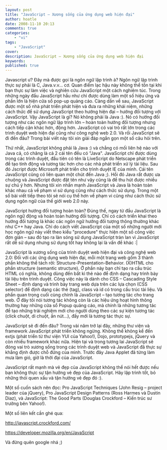 ```yaml
---
layout: post
title: "JavaScript – Xương sống của ứng dụng web hiện đại"
author: hoatle
date: 2008-11-10 20:13
comments: true
categories:
    - "vi"
tags:
    - "JavaScript"
cover:
description: JavaScript – Xương sống của ứng dụng web hiện đại
keywords:
published: true
---
```


Javascript ư? Đây mà được gọi là ngôn ngữ lập trình à? Ngôn ngữ lập trình thực sự phải là C,
Java.v.v... cơ. Quan điểm lạc hậu này không thể tồn tại khi bạn thực sự làm việc và nghiên cứu
JavaScript một cách nghiêm túc. Trong những ngày đầu JavaScript hầu như chỉ được dùng làm một số
hiệu ứng và phần lớn là hiện cửa sổ pop-up quảng cáo. Càng dần về sau, JavaScript được một số nhà
phát triển phát hiện và đưa ra những khái niệm, những cách thức để sử dụng JavaScript theo hướng
hiện đại – hướng đối tượng với JavaScript. Vậy JavaScript là gì? Nó không phải là Java :). Nó có
hướng đối tượng như các ngôn ngữ lập trình lớn – hoàn toàn hướng đối tượng nhưng cách tiếp cận khác
hơn, động hơn. JavaScript có vai trò rất lớn trong các trình duyệt web hiện đại cũng như công nghệ
web 2.0. Và rồi JavaScript sẽ đi đến đâu? Trong bài viết này tôi xin giải đáp ngắn gọn một số câu
hỏi trên.

Thứ nhất, JavaScript không phải là Java :) và chẳng có mối liên hệ nào với Java cả, có chăng là cả
2 cái tên đều có "Java". JavaScript chỉ được dùng trong các trình duyệt, đầu tiên có tên là
LiveScript do Netscape phát triển để tạo tính động và tương tác hơn cho các nhà phát triển xử lý
tài liệu. Sau đó Jscript được Microsoft phát triển cho trình duyệt IE của mình. Cái tên JavaScript
cũng có liên quan một chút đến Java ;). Hồi đó Java rất được ưa chuộng và JavaScript được đặt tên
như vậy cũng là để thu hút được nhiều sự chú ý hơn. Nhưng tôi xin nhấn mạnh JavaScript và Java là
hoàn toàn khác nhau cả về phạm vi sử dụng cũng như cách thức sử dụng. Trong một số bài viết tiếp
theo tôi sẽ nói cụ thể hơn về phạm vi cũng như cách thức sử dụng ngôn ngữ của thế giới web 2.0 này.

JavaScript hướng đối tượng hoàn toàn? Đúng thế, ngay từ đầu JavaScript là ngôn ngữ động và hoàn toàn
hướng đối tượng. Chỉ có cách triển khai theo hướng đối tượng là khác các ngôn ngữ hướng đối tượng
thông thường khác như C++ hay Java. Chỉ do cách viết JavaScript của một số những người mới học ngôn
ngữ này viết theo kiểu "procedure" thực hiện một số công việc đơn giản – sau đó tạo ra làn sóng sử
dụng JavaScript tràn lan vì JavaScript rất dễ sử dụng nhưng sử dụng tốt hay không lại là vấn đề
khác :|

JavaScript là xương sống của trình duyệt web hiện đại và công nghệ web 2.0: Đối với các ứng dụng web
hiện đại, mỗi một trang web gồm 3 thành phần không thể tách rời: Structure-Presentation-Behavior.
(X)HTML cho phần structure (semantic structure). Ở phần này bạn chỉ tạo ra cấu trúc HTML có nghĩa,
không dùng đến bất kì thẻ nào để định dạng hay trình bày tài liệu trên trình duyệt. Công việc này
là dành cho CSS – Cascading Style Sheet – định dạng và trình bày trang web dựa trên các lựa chọn
(CSS selector) để định dạng các thẻ (tag), class và id có trong cấu trúc tài liệu. Và phần quan
trọng cuối cùng chính là JavaScript – tạo tương tác cho trang web. Ở đây tôi nói tương tác không còn
là các hiệu ứng hoạt hình thông thường hay những cửa sổ Popup quảng cáo, mà chính là những tương tác
để tạo những trải nghiệm mới cho người dùng theo các sự kiện tương tác (click chuột, di chuột,
ấn nút...), đấy mới là tương tác thực sự.

JavaScript sẽ đi đến đâu? Trong vài năm trở lại đây, những thư viện và framework JavaScript phát
triển không ngừng. Không thể không kể đến extjs (phát triển từ thư viện YUI của Yahoo!), Dojo,
prototypejs, jQuery và còn nhiều framework khác nữa. Hiện tại và trong tương lai JavaScript sẽ đóng
vai trò xương sống trong các trình duyệt web và JavaScript đã thực sự khẳng định được chỗ đứng của
mình. Trước đây Java Applet đã từng làm mưa làm gió, giờ là thời đại của JavaScript.

JavaScript rất mạnh mà vẻ đẹp của JavaScript không thể nói hết được nếu bạn không thực sự tận hưởng
vẻ đẹp của JavaScript. Hãy lập trình tốt, bỏ những thói quen xấu và tận hưởng vẻ đẹp đó :).

Một số cuốn sách nên đọc: Pro JavaScript Techniques (John Resig – project leader của jQuery), Pro
JavaScript Design Patterns (Ross Harmes và Dustin Diaz), và JavaScript: The Good Parts (Douglas
Crockford – Kiến trúc sư trưởng bên Yahoo!).

Một số liên kết cần ghé qua:

http://javascript.crockford.com/

https://developer.mozilla.org/en/JavaScript

Và đừng quên google nhá ;)
